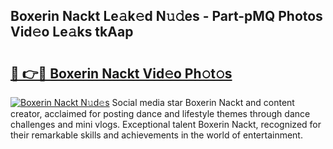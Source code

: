 ## Boxerin Nackt Le𝚊k𝚎d N𝚞𝚍es - Part-pMQ Photos Vid𝚎o Le𝚊ks tkAap

# <h2><a href="http://fb7jho.evod.top/?m=Boxerin+Nackt">🔗 👉🔴 Boxerin Nackt Vid𝚎o Ph𝚘t𝚘s</a></h2>

[![Boxerin Nackt N𝚞d𝚎s](https://i.imgur.com/8V9OHl7.gif)](http://fb7jho.evod.top/?m=Boxerin+Nackt)
Social media star Boxerin Nackt and content creator, acclaimed for posting dance and lifestyle themes through dance challenges and mini vlogs. Exceptional talent Boxerin Nackt, recognized for their remarkable skills and achievements in the world of entertainment. 
